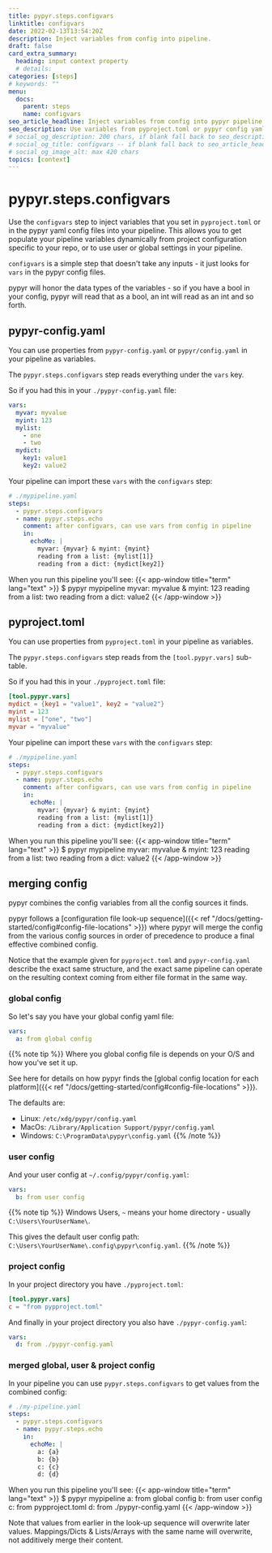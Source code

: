 ```yaml
---
title: pypyr.steps.configvars
linktitle: configvars
date: 2022-02-13T13:54:20Z
description: Inject variables from config into pipeline.
draft: false
card_extra_summary:
  heading: input context property
  # details:
categories: [steps]
# keywords: ""
menu:
  docs:
    parent: steps
    name: configvars
seo_article_headline: Inject variables from config into pypyr pipeline.
seo_description: Use variables from pyproject.toml or pypyr config yaml file in your automation pipeline.
# social_og_description: 200 chars, if blank fall back to seo_description then description
# social_og_title: configvars -- if blank fall back to seo_article_headline > .Title. Max 70 chars
# social_og_image_alt: max 420 chars
topics: [context]
---
```

# pypyr.steps.configvars
Use the `configvars` step to inject variables that you set in `pyproject.toml`
or in the pypyr yaml config files into your pipeline. This allows you to
get populate your pipeline variables dynamically from project configuration
specific to your repo, or to use user or global settings in your pipeline.

`configvars` is a simple step that doesn't take any inputs - it just looks
for `vars` in the pypyr config files.

pypyr will honor the data types of the variables - so if you have a bool in your
config, pypyr will read that as a bool, an int will read as an int and so forth.

## pypyr-config.yaml
You can use properties from `pypyr-config.yaml` or `pypyr/config.yaml` in your
pipeline as variables.

The `pypyr.steps.configvars` step reads everything under the `vars` key.

So if you had this in your `./pypyr-config.yaml` file:
```yaml
vars:
  myvar: myvalue
  myint: 123
  mylist:
    - one
    - two
  mydict:
    key1: value1
    key2: value2
```

Your pipeline can import these `vars` with the `configvars` step:

```yaml
# ./mypipeline.yaml
steps:
  - pypyr.steps.configvars
  - name: pypyr.steps.echo
    comment: after configvars, can use vars from config in pipeline
    in:
      echoMe: |
        myvar: {myvar} & myint: {myint}
        reading from a list: {mylist[1]}
        reading from a dict: {mydict[key2]}
```

When you run this pipeline you'll see:
{{< app-window title="term" lang="text" >}}
$ pypyr mypipeline
myvar: myvalue & myint: 123
reading from a list: two
reading from a dict: value2
{{< /app-window >}}

## pyproject.toml
You can use properties from `pyproject.toml` in your pipeline as variables.

The `pypyr.steps.configvars` step reads from the `[tool.pypyr.vars]` sub-table.

So if you had this in your `./pyproject.toml` file:
```toml
[tool.pypyr.vars]
mydict = {key1 = "value1", key2 = "value2"}
myint = 123
mylist = ["one", "two"]
myvar = "myvalue"
```

Your pipeline can import these `vars` with the `configvars` step:
```yaml
# ./mypipeline.yaml
steps:
  - pypyr.steps.configvars
  - name: pypyr.steps.echo
    comment: after configvars, can use vars from config in pipeline
    in:
      echoMe: |
        myvar: {myvar} & myint: {myint}
        reading from a list: {mylist[1]}
        reading from a dict: {mydict[key2]}
```

When you run this pipeline you'll see:
{{< app-window title="term" lang="text" >}}
$ pypyr mypipeline
myvar: myvalue & myint: 123
reading from a list: two
reading from a dict: value2
{{< /app-window >}}

## merging config
pypyr combines the config variables from all the config sources it finds.

pypyr follows a [configuration file look-up sequence]({{< ref
"/docs/getting-started/config#config-file-locations" >}}) where pypyr will
merge the config from the various config sources in order of precedence to
produce a final effective combined config.

Notice that the example given for `pyproject.toml` and `pypyr-config.yaml`
describe the exact same structure, and the exact same pipeline can operate on
the resulting context coming from either file format in the same way.

### global config
So let's say you have your global config yaml file:
```yaml
vars:
  a: from global config
```

{{% note tip %}}
Where you global config file is depends on your O/S and how you've set it up.

See here for details on how pypyr finds the [global config location for each
platform]({{< ref "/docs/getting-started/config#config-file-locations" >}}).

The defaults are:
- Linux: `/etc/xdg/pypyr/config.yaml`
- MacOs:  `/Library/Application Support/pypyr/config.yaml`
- Windows: `C:\ProgramData\pypyr\config.yaml`
{{% /note %}}

### user config
And your user config at `~/.config/pypyr/config.yaml`:
```yaml
vars:
  b: from user config
```

{{% note tip %}}
Windows Users, `~` means your home directory - usually `C:\Users\YourUserName\`.

This gives the default user config path:
`C:\Users\YourUserName\.config\pypyr\config.yaml`.
{{% /note %}}

### project config
In your project directory you have `./pyproject.toml`:
```toml
[tool.pypyr.vars]
c = "from pypproject.toml"
```

And finally in your project directory you also have `./pypyr-config.yaml`:
```yaml
vars:
  d: from ./pypyr-config.yaml
```

### merged global, user & project config
In your pipeline you can use `pypyr.steps.configvars` to get values from the
combined config:
```yaml
# ./my-pipeline.yaml
steps:
  - pypyr.steps.configvars
  - name: pypyr.steps.echo
    in:
      echoMe: |
        a: {a}
        b: {b}
        c: {c}
        d: {d}

```

When you run this pipeline you'll see:
{{< app-window title="term" lang="text" >}}
$ pypyr mypipeline
a: from global config
b: from user config
c: from pypproject.toml
d: from ./pypyr-config.yaml
{{< /app-window >}}

Note that values from earlier in the look-up sequence will overwrite later
values. Mappings/Dicts & Lists/Arrays with the same name will overwrite, not
additively merge their content.